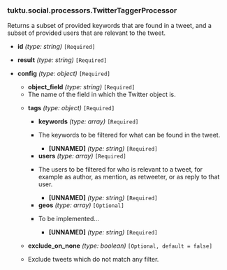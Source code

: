 ### tuktu.social.processors.TwitterTaggerProcessor
Returns a subset of provided keywords that are found in a tweet, and a subset of provided users that are relevant to the tweet.

  * **id** *(type: string)* `[Required]`

  * **result** *(type: string)* `[Required]`

  * **config** *(type: object)* `[Required]`

    * **object_field** *(type: string)* `[Required]`
    - The name of the field in which the Twitter object is.

    * **tags** *(type: object)* `[Required]`

      * **keywords** *(type: array)* `[Required]`
      - The keywords to be filtered for what can be found in the tweet.

        * **[UNNAMED]** *(type: string)* `[Required]`

      * **users** *(type: array)* `[Required]`
      - The users to be filtered for who is relevant to a tweet, for example as author, as mention, as retweeter, or as reply to that user.

        * **[UNNAMED]** *(type: string)* `[Required]`

      * **geos** *(type: array)* `[Optional]`
      - To be implemented...

        * **[UNNAMED]** *(type: string)* `[Required]`

    * **exclude_on_none** *(type: boolean)* `[Optional, default = false]`
    - Exclude tweets which do not match any filter.


